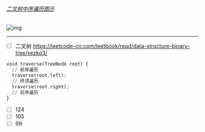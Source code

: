 ###### [二叉树中序遍历图示](https://blog.csdn.net/weixin_39454194/article/details/92571958)

![img](https://i.loli.net/2021/05/28/QDoKPIErqschbjJ.png)



---

- [ ] 二叉树 https://leetcode-cn.com/leetbook/read/data-structure-binary-tree/xezko3/

```python
void traverse(TreeNode root) {
  // 前序遍历
  traverse(root.left);
  // 终须遍历
  traverse(root.right);
  // 后序遍历
}
```



- [ ] 124
- [ ] 105
- [ ] 99
